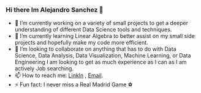 ### Hi there Im Alejandro Sanchez 👋

- 🔭 I’m currently working on a variety of small projects to get a deeper understanding of different Data Science tools and techniques.
- 🌱 I’m currently learning Linear Algebra to better assist on my small side projects and hopefully make my code more efficient.  
- 👯 I’m looking to collaborate on anything that has to do with Data Science, Data Analysis, Data Visualization, Machine Learning, or Data Engineering I am looking to get as much experience as I can as I am actively Job searching.  
- 📫 How to reach me: [LinkIn](https://www.linkedin.com/in/axsanchezgomez/) , [Email](axsanchezgomez@gmail.com).
- ⚡ Fun fact: I never miss a Real Madrid Game :soccer:
